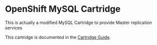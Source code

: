 # OpenShift MySQL Cartridge

This is actually a modified MySQL Cartridge to provide Master replication services

This cartridge is documented in the [Cartridge Guide](http://openshift.github.io/documentation/oo_cartridge_guide.html#mysql).

